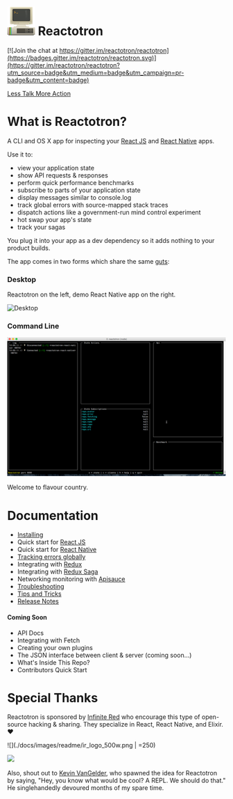 # ![CLI](./docs/images/readme/Reactotron-64.png) Reactotron

[![Join the chat at https://gitter.im/reactotron/reactotron](https://badges.gitter.im/reactotron/reactotron.svg)](https://gitter.im/reactotron/reactotron?utm_source=badge&utm_medium=badge&utm_campaign=pr-badge&utm_content=badge)

[Less Talk More Action](./docs/installing.md)

# What is Reactotron?

A CLI and OS X app for inspecting your [React JS](https://facebook.github.io/react/) and [React Native](https://facebook.github.io/react-native/) apps.

Use it to:

* view your application state
* show API requests & responses
* perform quick performance benchmarks
* subscribe to parts of your application state
* display messages similar to console.log
* track global errors with source-mapped stack traces
* dispatch actions like a government-run mind control experiment
* hot swap your app's state
* track your sagas

You plug it into your app as a dev dependency so it adds nothing to your product builds.

The app comes in two forms which share the same [guts](https://github.com/reactotron/reactotron/tree/master/packages/reactotron-core-client):

### Desktop

Reactotron on the left, demo React Native app on the right.

![Desktop](./docs/images/readme/reactotron-demo-app.gif)

### Command Line

![CLI](./docs/images/readme/reactotron-demo-cli.gif)

Welcome to flavour country.


# Documentation

* [Installing](./docs/installing.md)
* Quick start for [React JS](./docs/quick-start-react-js.md)
* Quick start for [React Native](./docs/quick-start-react-native.md)
* [Tracking errors globally](./docs/plugin-track-global-errors.md)
* Integrating with [Redux](./docs/plugin-redux.md)
* Integrating with [Redux Saga](./docs/plugin-redux-saga.md)
* Networking monitoring with [Apisauce](./docs/plugin-apisauce.md)
* [Troubleshooting](./docs/troubleshooting.md)
* [Tips and Tricks](./docs/tips.md)
* [Release Notes](https://github.com/reactotron/reactotron/releases)

#### Coming Soon

* API Docs
* Integrating with Fetch
* Creating your own plugins
* The JSON interface between client & server (coming soon...)
* What's Inside This Repo?
* Contributors Quick Start


# Special Thanks

Reactotron is sponsored by [Infinite Red](https://infinite.red) who encourage this type of open-source hacking & sharing.  They specialize in React, React Native, and Elixir. :heart:


![](./docs/images/readme/ir_logo_500w.png | =250)

[<img src='https://infinite.red/images/ir-logo-7ebf9ed9d02e2805bb2c94309efa5176.svg' />](https://infinite.red)

Also, shout out to [Kevin VanGelder](https://github.com/kevinvangelder), who spawned the idea for Reactotron by saying, "Hey, you know what would be cool? A REPL. We should do that."  He singlehandedly devoured months of my spare time.
